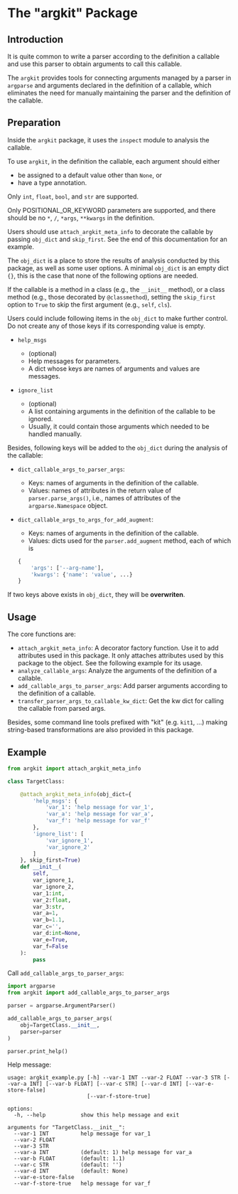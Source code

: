# The "argkit" Package


## Introduction

It is quite common to write a parser according to the definition a callable
and use this parser to obtain arguments to call this callable.

The `argkit` provides tools for connecting arguments managed by a parser in `argparse` 
and arguments declared in the definition of a callable, 
which eliminates the need for manually maintaining the parser and the definition of the callable.


## Preparation

Inside the `argkit` package, 
it uses the `inspect` module to analysis the callable.

To use `argkit`, in the definition the callable,
each argument should either
- be assigned to a default value other than `None`, or
- have a type annotation.

Only `int`, `float`, `bool`, and `str` are supported.

Only POSITIONAL_OR_KEYWORD parameters are supported, 
and there should be no `*`, `/`, `*args`, `**kwargs` in the definition.

Users should use `attach_argkit_meta_info` to decorate the callable
by passing `obj_dict` and `skip_first`.
See the end of this documentation for an example.

The `obj_dict` is a place to
store the results of analysis conducted by this package, 
as well as some user options.
A minimal `obj_dict` is an empty dict `{}`, 
this is the case that none of the following options are needed.

If the callable is a method in a class (e.g., the `__init__` method), 
or a class method (e.g., those decorated by `@classmethod`), 
setting the `skip_first` option to `True` 
to skip the first argument (e.g., `self`, `cls`).

Users could include following items in the `obj_dict`
to make further control.
Do not create any of those keys if its corresponding value is empty.

- `help_msgs`
    - (optional)
    - Help messages for parameters.
    - A dict whose keys are names of arguments and values are messages.

- `ignore_list`
    - (optional)
    - A list containing arguments in the definition of the callable to be ignored.
    - Usually, it could contain those arguments which needed to be handled manually.

Besides, following keys will be added to the `obj_dict` 
during the analysis of the callable:

- `dict_callable_args_to_parser_args`: 
    - Keys: names of arguments in the definition of the callable. 
    - Values: names of attributes in the return value of `parser.parse_args()`,
    i.e., names of attributes of the `argparse.Namespace` object.

- `dict_callable_args_to_args_for_add_augment`:
    - Keys: names of arguments in the definition of the callable. 
    - Values: dicts used for the `parser.add_augment` method, each of which is
    ```python
    {
        'args': ['--arg-name'], 
        'kwargs': {'name': 'value', ...}
    }
    ```
    
If two keys above exists in `obj_dict`, they will be **overwriten**.


## Usage

The core functions are:

- `attach_argkit_meta_info`: A decorator factory function.
    Use it to add attributes used in this package.
    It only attaches attributes used by this package to the object.
    See the following example for its usage.
- `analyze_callable_args`: Analyze the arguments of the definition of a callable.
- `add_callable_args_to_parser_args`: Add parser arguments 
    according to the definition of a callable.
- `transfer_parser_args_to_callable_kw_dict`: Get the kw dict for calling the callable from parsed args.

Besides, some command line tools prefixed with "kit" (e.g. `kit1`, ...)
making string-based transformations are also provided in this package.

## Example

```python
from argkit import attach_argkit_meta_info

class TargetClass:

    @attach_argkit_meta_info(obj_dict={
        'help_msgs': {
            'var_1': 'help message for var_1',
            'var_a': 'help message for var_a',
            'var_f': 'help message for var_f'
        },
        'ignore_list': [
            'var_ignore_1', 
            'var_ignore_2'
        ]
    }, skip_first=True)
    def __init__(
        self,
        var_ignore_1,
        var_ignore_2,
        var_1:int,
        var_2:float,
        var_3:str,
        var_a=1,
        var_b=1.1,
        var_c='',
        var_d:int=None,
        var_e=True,
        var_f=False
    ):
        pass
```

Call `add_callable_args_to_parser_args`:

```python
import argparse
from argkit import add_callable_args_to_parser_args

parser = argparse.ArgumentParser()

add_callable_args_to_parser_args(
    obj=TargetClass.__init__, 
    parser=parser
)

parser.print_help()
```

Help message:

```
usage: argkit_example.py [-h] --var-1 INT --var-2 FLOAT --var-3 STR [--var-a INT] [--var-b FLOAT] [--var-c STR] [--var-d INT] [--var-e-store-false]
                         [--var-f-store-true]

options:
  -h, --help           show this help message and exit

arguments for "TargetClass.__init__":
  --var-1 INT          help message for var_1
  --var-2 FLOAT
  --var-3 STR
  --var-a INT          (default: 1) help message for var_a
  --var-b FLOAT        (default: 1.1)
  --var-c STR          (default: '')
  --var-d INT          (default: None)
  --var-e-store-false
  --var-f-store-true   help message for var_f
```

